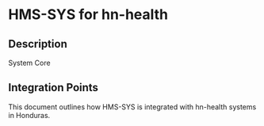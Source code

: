 # HMS-SYS for hn-health

## Description

System Core

## Integration Points

This document outlines how HMS-SYS is integrated with hn-health systems in Honduras.
